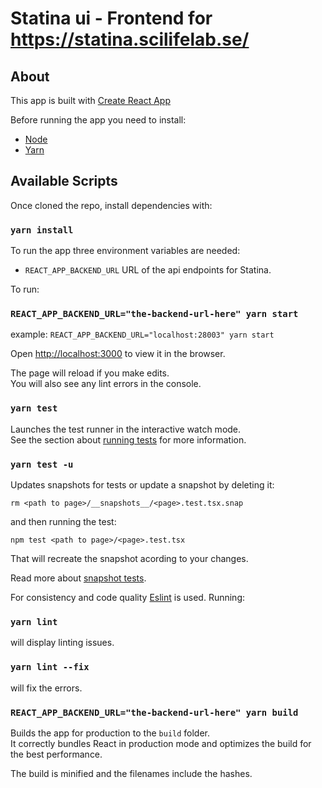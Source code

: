 # Statina ui - Frontend for https://statina.scilifelab.se/

## About

This app is built with [Create React App](https://create-react-app.dev/)

Before running the app you need to install:
- [Node](https://nodejs.org/) 
- [Yarn](https://yarnpkg.com/)

## Available Scripts

Once cloned the repo, install dependencies with:

### `yarn install`

To run the app three environment variables are needed:

- `REACT_APP_BACKEND_URL` URL of the api endpoints for Statina.

To run:
### `REACT_APP_BACKEND_URL="the-backend-url-here" yarn start`
example: `REACT_APP_BACKEND_URL="localhost:28003" yarn start`

Open [http://localhost:3000](http://localhost:3000) to view it in the browser.

The page will reload if you make edits.<br />
You will also see any lint errors in the console.

### `yarn test`

Launches the test runner in the interactive watch mode.<br />
See the section about [running tests](https://facebook.github.io/create-react-app/docs/running-tests) for more information.

### `yarn test -u`

Updates snapshots for tests or update a snapshot by deleting it:

```rm <path to page>/__snapshots__/<page>.test.tsx.snap```


and then running the test:

```npm test <path to page>/<page>.test.tsx```


That will recreate the snapshot acording to your changes.

Read more about [snapshot tests](https://jestjs.io/blog/2016/07/27/jest-14.html).

For consistency and code quality [Eslint](https://eslint.org/) is used.
Running:

### `yarn lint`
will display linting issues.

### `yarn lint --fix`

will fix the errors.


### `REACT_APP_BACKEND_URL="the-backend-url-here" yarn build`

Builds the app for production to the `build` folder.<br />
It correctly bundles React in production mode and optimizes the build for the best performance.

The build is minified and the filenames include the hashes.<br />
